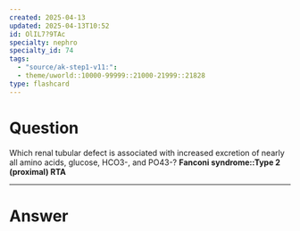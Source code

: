 ```yaml
---
created: 2025-04-13
updated: 2025-04-13T10:52
id: OlIL7?9TAc
specialty: nephro
specialty_id: 74
tags:
  - "source/ak-step1-v11:": 
  - theme/uworld::10000-99999::21000-21999::21828
type: flashcard
---
```


# Question
Which renal tubular defect is associated with increased excretion of nearly all amino acids, glucose, HCO3-, and PO43-?    **Fanconi syndrome::Type 2 (proximal) RTA**

---

# Answer
